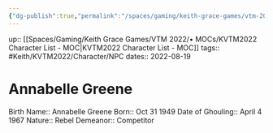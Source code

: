 ```yaml
---
{"dg-publish":true,"permalink":"/spaces/gaming/keith-grace-games/vtm-2022/areas/characters/annabelle-greene/","dgHomeLink":true,"dgPassFrontmatter":true}
---
```


up:: [[Spaces/Gaming/Keith Grace Games/VTM 2022/• MOCs/KVTM2022 Character List - MOC|KVTM2022 Character List - MOC]]
tags:: #Keith/KVTM2022/Character/NPC 
dates:: 2022-08-19

# Annabelle Greene
Birth Name:: Annabelle Greene
Born:: Oct 31 1949
Date of Ghouling:: April 4 1967
Nature:: Rebel
Demeanor:: Competitor